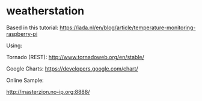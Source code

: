 # weatherstation

Based in this tutorial:
https://iada.nl/en/blog/article/temperature-monitoring-raspberry-pi


Using: 

Tornado (REST): http://www.tornadoweb.org/en/stable/

Google Charts: https://developers.google.com/chart/


Online Sample:

http://masterzion.no-ip.org:8888/